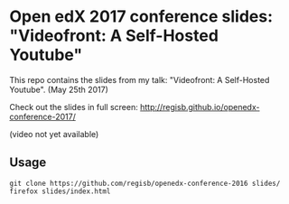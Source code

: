 # Open edX 2017 conference slides: "Videofront: A Self-Hosted Youtube"

This repo contains the slides from my talk: "Videofront: A Self-Hosted Youtube". (May 25th 2017)

Check out the slides in full screen: http://regisb.github.io/openedx-conference-2017/

(video not yet available)

## Usage

    git clone https://github.com/regisb/openedx-conference-2016 slides/
    firefox slides/index.html
